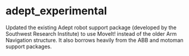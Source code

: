 adept_experimental
==================

Updated the existing Adept robot support package (developed by the Southwest Research Institute) to use MoveIt! instead of the older Arm Navigation structure. It also borrows heavily from the ABB and motoman support packages. 
